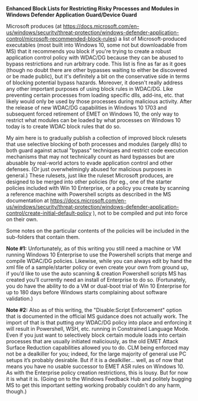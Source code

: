 **Enhanced Block Lists for Restricting Risky Processes and Modules in Windows Defender Application Guard/Device Guard**

Microsoft produces (at https://docs.microsoft.com/en-us/windows/security/threat-protection/windows-defender-application-control/microsoft-recommended-block-rules) a list of Microsoft-produced executables (most built into Windows 10, some not but downloadable from MS) that it recommends you block if you're trying to create a robust application control policy with WDAC/DG because they can be abused to bypass restrictions and run arbitrary code. This list is fine as far as it goes (though no doubt there are other bypasses waiting to either be discovered or be made public), but it's definitely a bit on the conservative side in terms of blocking potential bypass hazards. Moreover, it doesn't really address any other important purposes of using block rules in WDAC/DG. Like preventing certain processes from loading specific dlls, add-ins, etc. that likely would only be used by those processes during malicious activity. After the release of new WDAC/DG capabilities in Windows 10 1703 and subsequent forced retirement of EMET on Windows 10, the only way to restrict what modules can be loaded by what processes on Windows 10 today is to create WDAC block rules that do so. 

My aim here is to gradually publish a collection of improved block rulesets that use selective blocking of both processes and modules (largely dlls) to both guard against actual "bypass" techniques and restrict code execution mechanisms that may not technically count as hard bypasses but are abusable by real-world actors to evade application control and other defenses. (Or just overwhelmingly abused for malicious purposes in general.) These rulesets, just like the ruleset Microsoft produces, are designed to be merged into other policies (for eg., one of the starter policies included with Win 10 Enterprise, or a policy you create by scanning a reference machine with Powershell scripts as described in the MS documentation at https://docs.microsoft.com/en-us/windows/security/threat-protection/windows-defender-application-control/create-initial-default-policy ), not to be compiled and put into force on their own. 

Some notes on the particular contents of the policies will be included in the sub-folders that contain them. 

**Note #1:** Unfortunately, as of this writing you still need a machine or VM running Windows 10 Enterprise to use the Powershell scripts that merge and compile WDAC/DG policies.  Likewise, while you can always edit by hand the xml file of a sample/starter policy or even create your own from ground up, if you’d like to use the auto scanning & creation Powershell scripts MS has created you’ll currently need an install of Enterprise to do so.  (Fortunately, you do have the ability to do a VM or dual-boot trial of Win 10 Enterprise for up to 180 days before Windows starts complaining about software validation.)

**Note #2:** Also as of this writing, the "Disable:Script Enforcement" option that is documented in the official MS guidance does not actually work. The import of that is that putting *any* WDAC/DG policy into place and enforcing it will result in Powershell, WSH, etc. running in Constrained Language Mode. Even if you just want to selectively block certain module loads into certain processes that are usually initiated maliciously, as the old EMET Attack Surface Reduction capabilities allowed you to do. CLM being enforced may not be a dealkiller for you; indeed, for the large majority of general use PC setups it’s probably desirable. But if it is a dealkiller... well, as of now that means you have no usable successor to EMET ASR rules on Windows 10.  As with the Enterprise policy creation restrictions, this is lousy. But for now it is what it is. (Going on to the Windows Feedback Hub and politely bugging MS to get this important setting working probably couldn't do any harm, though.)
   
